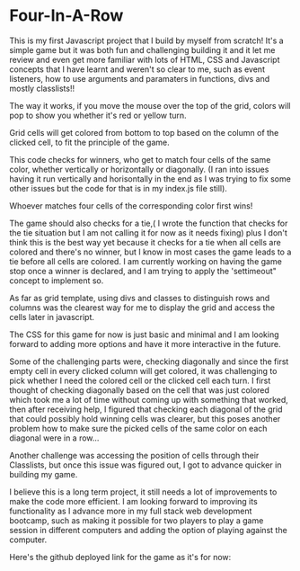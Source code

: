 # Four-In-A-Row

This is my first Javascript project that I build by myself from scratch! It's a simple game but it was both fun and challenging building it and it let me review and even get more familiar with lots of HTML, CSS and Javascript concepts that I have learnt and weren't so clear to me, such as event listeners, how to use arguments and paramaters in functions, divs and mostly classlists!! 

The way it works, if you move the mouse over the top of the grid, colors will pop to show you whether it's red or yellow turn.

Grid cells will get colored from bottom to top based on the column of the clicked cell, to fit the principle of the game. 

This code checks for winners, who get to match four cells of the same color, whether vertically or horizontally or diagonally. (I ran into issues having it run vertically and horisontally in the end as I was trying to fix some other issues but the code for that is in my index.js file still).

Whoever matches four cells of the corresponding color first wins!

The game should also checks for a tie,( I wrote the function that checks for the tie situation but I am not calling it for now as it needs fixing) plus I don't think this is the best way yet because it checks for a tie when all cells are colored and there's no winner, but I know in most cases the game leads to a tie before all cells are colored. I am currently working on having the game stop once a winner is declared, and I am trying to apply the 'settimeout" concept to implement so. 

As far as grid template, using divs and classes to distinguish rows and columns was the clearest way for me to display the grid and access the cells later in javascript. 

The CSS for this game for now is just basic and minimal and I am looking forward to adding more options and have it more interactive in the future.

Some of the challenging parts were, checking diagonally and since the first empty cell in every clicked column will get colored, it was challenging to pick whether I need the colored cell or the clicked cell each turn. I first thought of checking diagonally based on the cell that was just colored which took me a lot of time without coming up with something that worked, then after receiving help, I figured that checking each diagonal of the grid that could possibly hold winning cells was clearer, but this poses another problem how to make sure the picked cells of the same color on each diagonal were in a row...

Another challenge was accessing the position of cells through their Classlists, but once this issue was figured out, I got to advance quicker in building my game. 

I believe this is a long term project, it still needs a lot of improvements to make the code more efficient. I am looking forward to improving its functionality as I advance more in my full stack web development bootcamp, such as making it possible for two players to play a game session in different computers and adding the option of playing against the computer. 

Here's the github deployed link for the game as it's for now:

